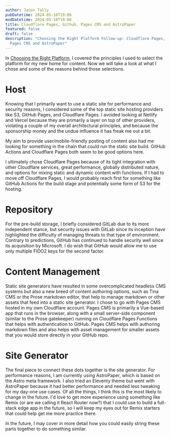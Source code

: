 ```yaml
---
author: Jason Tally
pubDatetime: 2024-05-18T19:06
modDatetime: 2024-05-18T19:06
title: Cloudflare Pages, Github, Pages CMS and AstroPaper
featured: false
draft: false
description: "Choosing the Right Platform Follow-up: Cloudflare Pages, Github,
  Pages CMS and AstroPaper"
---
```

In [Choosing the Right Platform](https://jasontally.com/posts/2024-05-16-choosing-the-right-platform/), I covered the principles I used to select the platform for my new home for content. Now we will take a look at what I chose and some of the reasons behind those selections.

# Host

Knowing that I primarily want to use a static site for performance and security reasons, I considered some of the top static site hosting providers like S3, GitHub Pages, and Cloudflare Pages. I avoided looking at Netlify and Vercel because they are primarily a layer on top of other providers, violating a couple of my overall architectural principles, and because the sponsorship money and the undue influence it has freak me out a bit.

<p style="text-align: start">My aim to provide user/mobile-friendly posting of content also had me looking for something in the chain that could run the static site build. GitHub Actions and Cloudflare Pages both seem to be good options here.</p><p style="text-align: start">I ultimately chose Cloudflare Pages because of its tight integration with other Cloudflare services, great performance, globally distributed nature, and options for mixing static and dynamic content with functions. If I had to move off Cloudflare Pages, I would probably reach first for something like GitHub Actions for the build stage and potentially some form of S3 for the hosting.</p>

# Repository

For the pre-build storage, I briefly considered GitLab due to its more independent stance, but security issues with GitLab since its inception have highlighted the difficulty of managing threats to that type of environment. Contrary to predictions, GitHub has continued to handle security well since its acquisition by Microsoft. I do wish that GitHub would allow me to use only multiple FIDO2 keys for the second factor.

# Content Management

Static site generators have resulted in some overcomplicated headless CMS systems but also a new breed of content authoring options, such as Tina CMS or the Prose markdown editor, that help to manage markdown or other assets that feed into a static site generator. I chose to go with Pages CMS hosted in my own Cloudflare account. Pages CMS is primarily a Vue-based app that runs in the browser, along with a small server-side component (similar to the Prose gatekeeper) running on Cloudflare Pages Functions that helps with authentication to GitHub. Pages CMS helps with authoring markdown files and also helps with asset management for smaller assets that you would store directly in your GitHub repo.

# Site Generator

The final piece to connect these dots together is the site generator. For performance reasons, I am currently using AstroPaper, which is based on the Astro meta framework. I also tried an Eleventy theme but went with AstroPaper because it had better performance and needed less tweaking for my day-one use cases. Of all the things, I think this is the most likely to change in the future. I'd love to get more experience using something like Remix (or are we calling it React Router now?) that I could use to build a full-stack edge app in the future, so I will keep my eyes out for Remix starters that could help get me more practice there.

In the future, I may cover in more detail how you could easily string these parts together to do something similar.